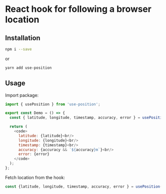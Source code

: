 # React hook for following a browser location

## Installation

```bash
npm i --save
```

or

```bash
yarn add use-position
```

## Usage

Import package:

```javascript
import { usePosition } from 'use-position';

export const Demo = () => {
  const { latitude, longitude, timestamp, accuracy, error } = usePosition(watch);

  return (
    <code>
      latitude: {latitude}<br/>
      longitude: {longitude}<br/>
      timestamp: {timestamp}<br/>
      accuracy: {accuracy && `${accuracy}m`}<br/>
      error: {error}
    </code>
  );
};
```

Fetch location from the hook:

```javascript
const {latitude, longitude, timestamp, accuracy, error } = usePosition(watch);
```
